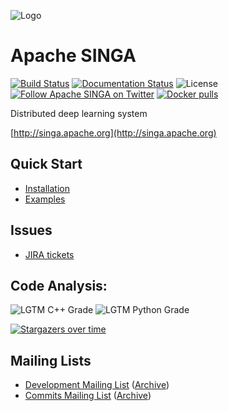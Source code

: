 <!--
    Licensed to the Apache Software Foundation (ASF) under one
    or more contributor license agreements.  See the NOTICE file
    distributed with < this work for additional information
    regarding copyright ownership.  The ASF licenses this file
    to you under the Apache License, Version 2.0 (the
    "License"); you may not use this file except in compliance
    with the License.  You may obtain a copy of the License at

      http://www.apache.org/licenses/LICENSE-2.0

    Unless required by applicable law or agreed to in writing,
    software distributed under the License is distributed on an
    "AS IS" BASIS, WITHOUT WARRANTIES OR CONDITIONS OF ANY
    KIND, either express or implied.  See the License for the
    specific language governing permissions and limitations
    under the License.
-->

![Logo](doc/_static/singa.png)

# Apache SINGA

[![Build Status](https://travis-ci.org/apache/singa.png)](https://travis-ci.org/apache/singa)
[![Documentation Status](https://readthedocs.org/projects/apache-singa/badge/?version=latest)](https://apache-singa.readthedocs.io/en/latest/?badge=latest)
![License](http://img.shields.io/:license-Apache%202.0-blue.svg)
[![Follow Apache SINGA on Twitter](https://img.shields.io/twitter/follow/apachesinga.svg?style=social&label=Follow)](https://twitter.com/ApacheSinga)
[![Docker pulls](https://img.shields.io/docker/pulls/apache/singa.svg)](https://hub.docker.com/r/apache/singa/)

Distributed deep learning system

[http://singa.apache.org](http://singa.apache.org)

## Quick Start

* [Installation](http://singa.apache.org/docs/installation)
* [Examples](examples)

## Issues

* [JIRA tickets](https://issues.apache.org/jira/browse/SINGA)

## Code Analysis:

![LGTM C++ Grade](https://img.shields.io/lgtm/grade/cpp/github/apache/incubator-singa)
![LGTM Python Grade](https://img.shields.io/lgtm/grade/python/github/apache/incubator-singa)

[![Stargazers over time](https://starchart.cc/apache/singa.svg)](https://starchart.cc/apache/singa)

## Mailing Lists

* [Development Mailing List](mailto:dev-subscribe@singa.apache.org) ([Archive](http://mail-archives.apache.org/mod_mbox/singa-dev/))
* [Commits Mailing List](mailto:commits-subscribe@singa.apache.org) ([Archive](http://mail-archives.apache.org/mod_mbox/singa-commits/))
